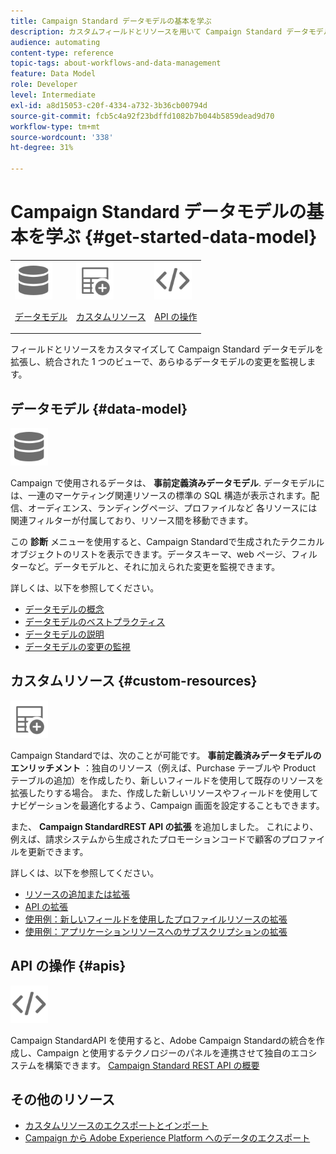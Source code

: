 ```yaml
---
title: Campaign Standard データモデルの基本を学ぶ
description: カスタムフィールドとリソースを用いて Campaign Standard データモデルを強化し、REST API を拡大して拡張フィールドを公開します。
audience: automating
content-type: reference
topic-tags: about-workflows-and-data-management
feature: Data Model
role: Developer
level: Intermediate
exl-id: a8d15053-c20f-4334-a732-3b36cb00794d
source-git-commit: fcb5c4a92f23bdffd1082b7b044b5859dead9d70
workflow-type: tm+mt
source-wordcount: '338'
ht-degree: 31%

---
```


# Campaign Standard データモデルの基本を学ぶ {#get-started-data-model}

<table>
<tr>
<td><img src="assets/do-not-localize/icon_datamodel.svg" width="60px"><p><a href="#data-model">データモデル</a></p></td>
<td><img src="assets/do-not-localize/icon_custom.svg" width="60px"><p><a href="#custom-resources">カスタムリソース</a></p></td><td><img src="assets/do-not-localize/icon_api.svg" width="60px"><p><a href="#custom-resources">API の操作</a></p></td></tr>
</table>

フィールドとリソースをカスタマイズして Campaign Standard データモデルを拡張し、統合された 1 つのビューで、あらゆるデータモデルの変更を監視します。

## データモデル {#data-model}

<img src="assets/do-not-localize/icon_datamodel.svg" width="60px">

Campaign で使用されるデータは、 **事前定義済みデータモデル**. データモデルには、一連のマーケティング関連リソースの標準の SQL 構造が表示されます。配信、オーディエンス、ランディングページ、プロファイルなど 各リソースには関連フィルターが付属しており、リソース間を移動できます。

この **診断** メニューを使用すると、Campaign Standardで生成されたテクニカルオブジェクトのリストを表示できます。データスキーマ、web ページ、フィルターなど。データモデルと、それに加えられた変更を監視できます。

詳しくは、以下を参照してください。

* [データモデルの概念](../../developing/using/data-model-concepts.md)
* [データモデルのベストプラクティス](../../developing/using/data-model-best-practices.md)
* [データモデルの説明](../../developing/using/datamodel-introduction.md)
* [データモデルの変更の監視](../../developing/using/monitoring-data-model-changes.md)

## カスタムリソース {#custom-resources}

<img src="assets/do-not-localize/icon_custom.svg" width="60px">

Campaign Standardでは、次のことが可能です。 **事前定義済みデータモデルのエンリッチメント** ：独自のリソース（例えば、Purchase テーブルや Product テーブルの追加）を作成したり、新しいフィールドを使用して既存のリソースを拡張したりする場合。 また、作成した新しいリソースやフィールドを使用してナビゲーションを最適化するよう、Campaign 画面を設定することもできます。

また、 **Campaign StandardREST API の拡張** を追加しました。 これにより、例えば、請求システムから生成されたプロモーションコードで顧客のプロファイルを更新できます。

詳しくは、以下を参照してください。

* [リソースの追加または拡張](../../developing/using/key-steps-to-add-a-resource.md)
* [API の拡張](../../developing/using/about-extending-the-api.md)
* [使用例：新しいフィールドを使用したプロファイルリソースの拡張](../../developing/using/extending-the-profile-resource-with-a-new-field.md)
* [使用例：アプリケーションリソースへのサブスクリプションの拡張](../../developing/using/extending-the-subscriptions-to-an-application-resource.md)

## API の操作 {#apis}

<img src="assets/do-not-localize/icon_api.svg" width="60px">

Campaign StandardAPI を使用すると、Adobe Campaign Standardの統合を作成し、Campaign と使用するテクノロジーのパネルを連携させて独自のエコシステムを構築できます。 [Campaign Standard REST API の概要](../../api/using/get-started-apis.md)

## その他のリソース

* [カスタムリソースのエクスポートとインポート](https://helpx.adobe.com/campaign/kb/acs-get-started-with-cusres.html)
* [Campaign から Adobe Experience Platform へのデータのエクスポート](../../integrating/using/export-campaign-data.md)
